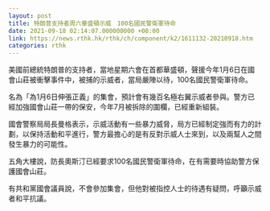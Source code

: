 ```yaml
---
layout: post
title: 特朗普支持者周六華盛頓示威　100名國民警衛軍待命
date: 2021-09-18 02:14:07.000000000 +08:00
link: https://news.rthk.hk/rthk/ch/component/k2/1611132-20210918.htm
categories: rthk
---
```


美國前總統特朗普的支持者，當地星期六會在首都華盛頓，聲援今年1月6日在國會山莊被衝擊事件中，被捕的示威者，當局嚴陣以待，100名國民警衛軍待命。

名為「為1月6日伸張正義」的集會，預計會有幾百名極右翼示威者參與。警方已經加強國會山莊一帶的保安，今年7月被拆除的圍欄，已經重新組裝。

國會警察局局長曼格表示，示威活動有一些暴力威脅，局方已經制定強而有力的計劃，以保持活動和平進行，警方最擔心的是有反對示威人士來到，以及兩幫人之間發生暴力的可能性。

五角大樓說，防長奧斯汀已經要求100名國民警衛軍待命，在有需要時協助警方保護國會山莊。

有共和黨國會議員說，不會參加集會，但他對被指控人士的待遇有疑問，呼籲示威者和平抗議。
